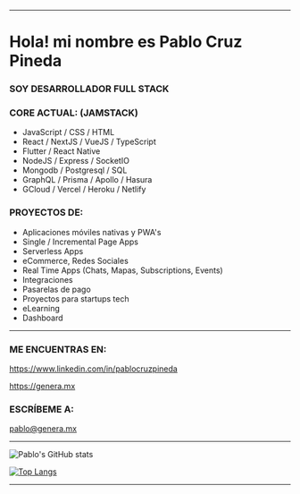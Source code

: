 
<hr>

# Hola! mi nombre es Pablo Cruz Pineda


### SOY DESARROLLADOR FULL STACK


### CORE ACTUAL: (JAMSTACK)

- JavaScript / CSS / HTML
- React / NextJS / VueJS / TypeScript
- Flutter / React Native
- NodeJS / Express / SocketIO
- Mongodb / Postgresql / SQL
- GraphQL / Prisma / Apollo / Hasura
- GCloud / Vercel / Heroku / Netlify


### PROYECTOS DE:

- Aplicaciones móviles nativas y PWA's
- Single / Incremental Page Apps
- Serverless Apps
- eCommerce, Redes Sociales
- Real Time Apps (Chats, Mapas, Subscriptions, Events)
- Integraciones
- Pasarelas de pago
- Proyectos para startups tech
- eLearning
- Dashboard

<hr>

### ME ENCUENTRAS EN:

https://www.linkedin.com/in/pablocruzpineda

https://genera.mx


### ESCRÍBEME A:

pablo@genera.mx


<hr>

![Pablo's GitHub stats](https://github-readme-stats.vercel.app/api?username=pablocruzpineda&hide=contribs,issues,prs&theme=buefy&show_icons=true&count_private=true) 

[![Top Langs](https://github-readme-stats.vercel.app/api/top-langs/?username=pablocruzpineda&layout=compact&count_private=true)](https://github.com/pablocruzpineda/github-readme-stats)

<hr>




